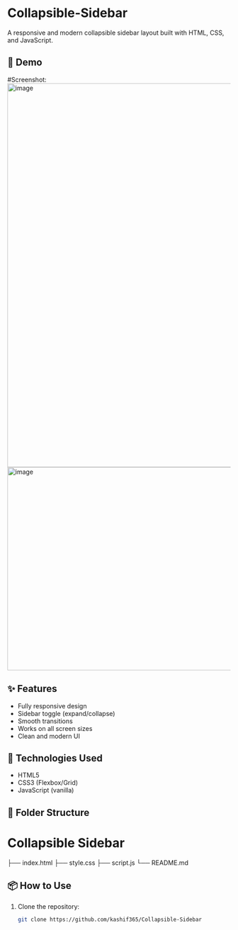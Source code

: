 # Collapsible-Sidebar

A responsive and modern collapsible sidebar layout built with HTML, CSS, and JavaScript.

## 📸 Demo

#Screenshot:
<img width="1919" height="867" alt="image" src="https://github.com/user-attachments/assets/6775240e-edce-439c-b535-ff2ad8743892" />
<img width="525" height="459" alt="image" src="https://github.com/user-attachments/assets/84c75271-3508-4c55-b14b-9fc26955a1dc" />




## ✨ Features

- Fully responsive design
- Sidebar toggle (expand/collapse)
- Smooth transitions
- Works on all screen sizes
- Clean and modern UI

## 🚀 Technologies Used

- HTML5
- CSS3 (Flexbox/Grid)
- JavaScript (vanilla)

## 📂 Folder Structure
# Collapsible Sidebar
├── index.html
├── style.css
├── script.js
└── README.md

## 📦 How to Use

1. Clone the repository:
   ```bash
   git clone https://github.com/kashif365/Collapsible-Sidebar
